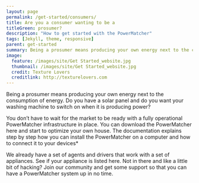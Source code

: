 ```yaml
---
layout: page
permalink: /get-started/consumers/
title: Are you a consumer wanting to be a
titleGreen: prosumer?
description: "How to get started with the PowerMatcher"
tags: [Jekyll, theme, responsive]
parent: get-started
summary: Being a prosumer means producing your own energy next to the consumption of energy. Do you have a solar panel and do you want your washing machine to switch on when it is producing power? Look no further.
image:
  feature: /images/site/Get Started_website.jpg
  thumbnail: /images/site/Get Started_website.jpg
  credit: Texture Lovers
  creditlink: http://texturelovers.com
---
```


Being a prosumer means producing your own energy next to the consumption of energy. Do you have a solar panel and do you want your washing machine to switch on when it is producing power?

You don’t have to wait for the market to be ready with a fully operational PowerMatcher infrastructure in place. You can download the PowerMatcher here and start to optimize your own house. The documentation explains step by step how you can install the PowerMatcher on a computer and how to connect it to your devices*

We already have a set of agents and drivers that work with a set of appliances. See if your appliance is listed here. Not in there and like a little bit of hacking? Join our community and get some support so that you can have a PowerMatcher system up in no time.
